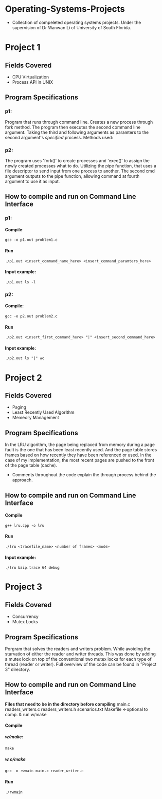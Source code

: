 # Operating-Systems-Projects
+ Collection of compeleted operating systems projects. Under the supervision of Dr Wanwan Li of University of South Florida.

# Project 1
## Fields Covered
+ CPU Virtualization
+ Process API in UNIX

## Program Specifications
### p1:
Program that runs through command line. Creates a new process through fork method. The program then executes the second command line argument. Taking the third and following arguments as paramters to the second argument's *specified* process. Methods used: 
### p2: 
The program uses 'fork()' to create processes and 'exec()' to assign the newly created processes what to do. Utilizing the pipe function, that uses a file descriptor to send input from one process to another. The second cmd argument outputs to the pipe function, allowing command at fourth argument to use it as input.

## How to compile and run on Command Line Interface  
### p1:
#### Compile
```
gcc -o p1.out problem1.c
```
#### Run
```
./p1.out <insert_command_name_here> <insert_command_paramters_here>
```
#### Input example:
```
./p1.out ls -l
```

### p2:
#### Compile:
```
gcc -o p2.out problem2.c
```
#### Run
```
./p2.out <insert_first_command_here> "|" <insert_second_command_here> 
```
#### Input example:
```
./p2.out ls "|" wc
```

# Project 2
## Fields Covered
+ Paging
+ Least Recently Used Algorithm
+ Memeory Management

## Program Specifications
In the LRU algorithm, the page being replaced from memory during a page fault is the one that
has been least recently used. And the page table stores frames based on how recently they
have been referenced or used. In the case of my implementation, the most recent pages are
pushed to the front of the page table (cache).
- Comments throughout the code explain the through process behind the approach.

## How to compile and run on Command Line Interface  
#### Compile
```
g++ lru.cpp -o lru
```
#### Run
```
./lru <tracefile_name> <number of frames> <mode>
```
#### Input example:
```
./lru bzip.trace 64 debug
```

# Project 3
## Fields Covered
+ Concurrency
+ Mutex Locks

## Program Specifications
Porgram that solves the readers and writers problem. While avoiding the starvation of either the reader and writer threads. This was done by adding a mutex lock on top of the conventional two mutex locks for each type of thread (reader or writer). Full overview of the code can be found in "Project 3" directory.
## How to compile and run on Command Line Interface  
**Files that need to be in the directory before compiling**
main.c
readers_writers.c
readers_writers.h
scenarios.txt
Makefile   <-optional to comp. & run w/make
#### Compile
##### w/make:
```
make
```
##### w.o/make
```
gcc -o rwmain main.c reader_writer.c
```
#### Run
```
./rwmain
```



